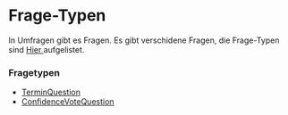 # Frage-Typen

In Umfragen gibt es Fragen. Es gibt verschidene Fragen, die Frage-Typen sind [Hier ](./#fragetypen)aufgelistet.

### Fragetypen

* [TerminQuestion](terminquestion.md)
* [ConfidenceVoteQuestion](confidencevotequestion.md)

<!--stackedit_data:
eyJoaXN0b3J5IjpbLTE3MjYwMTczNDhdfQ==
-->